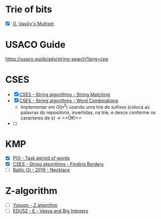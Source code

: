 # Trie of bits

*  [x] [D. Vasiliy's Multiset](https://codeforces.com/problemset/problem/706/D)


# USACO Guide

https://usaco.guide/adv/string-search?lang=cpp

# CSES
*  [x] [CSES - String algorithms - String Matching](https://cses.fi/problemset/task/1753)
*  [x] [CSES - String algorithms - Word Combinations](https://cses.fi/problemset/task/1731/)
	* Implementar em $O(n^2)$ usando uma trie de sufixos (coloca as palavras do repositório, invertidas, na trie, e desce conforme os caracteres de $s$) -> ==OK!==
*  [ ] 


# KMP

*  [x] [POI - Task period of words](https://szkopul.edu.pl/problemset/problem/k9UKIj11V6iPRc3LaiYQYHyi/site/?key=statement)
*  [x] [CSES - String algorithms - Finding Borders](https://cses.fi/problemset/result/10755164/)
*  [ ] [Baltic OI - 2019 - Necklace](https://oj.uz/problem/view/BOI19_necklace4)

# Z-algorithm

*  [ ] [Yosupo - Z algorithm](https://judge.yosupo.jp/problem/zalgorithm)
*  [ ] [EDU52 - E - Vasya and Big Integers](https://codeforces.com/contest/1051/problem/E)